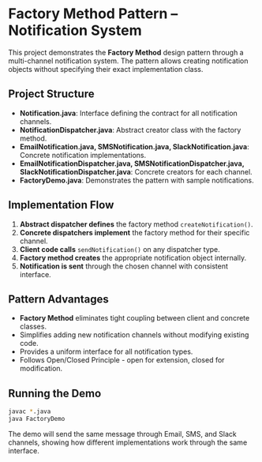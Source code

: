 # **Factory Method Pattern – Notification System**

This project demonstrates the **Factory Method** design pattern through a multi-channel notification system. The pattern allows creating notification objects without specifying their exact implementation class.

## **Project Structure**
* **Notification.java**: Interface defining the contract for all notification channels.
* **NotificationDispatcher.java**: Abstract creator class with the factory method.
* **EmailNotification.java, SMSNotification.java, SlackNotification.java**: Concrete notification implementations.
* **EmailNotificationDispatcher.java, SMSNotificationDispatcher.java, SlackNotificationDispatcher.java**: Concrete creators for each channel.
* **FactoryDemo.java**: Demonstrates the pattern with sample notifications.

## **Implementation Flow**
1. **Abstract dispatcher defines** the factory method `createNotification()`.
2. **Concrete dispatchers implement** the factory method for their specific channel.
3. **Client code calls** `sendNotification()` on any dispatcher type.
4. **Factory method creates** the appropriate notification object internally.
5. **Notification is sent** through the chosen channel with consistent interface.

## **Pattern Advantages**
* **Factory Method** eliminates tight coupling between client and concrete classes.
* Simplifies adding new notification channels without modifying existing code.
* Provides a uniform interface for all notification types.
* Follows Open/Closed Principle - open for extension, closed for modification.

## **Running the Demo**
```bash
javac *.java
java FactoryDemo
```

The demo will send the same message through Email, SMS, and Slack channels, showing how different implementations work through the same interface.